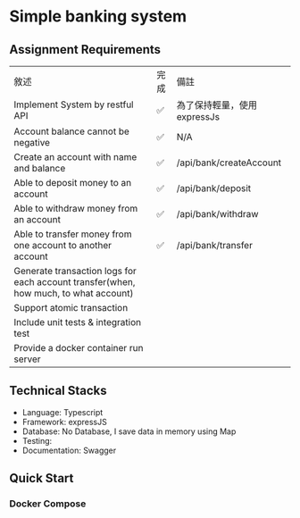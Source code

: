 # Simple banking system

## Assignment Requirements
<table>
    <tr>
        <td>敘述</td>
        <td>完成</td>
        <td>備註</td>
    </tr>
    <tr>
        <td>Implement System by restful API </td>
        <td>✅</td>
        <td>為了保持輕量，使用 expressJs</td>
    </tr>
    <tr>
        <td>Account balance cannot be negative</td>
        <td>✅</td>
        <td>N/A</td>
    </tr>
    <tr>
        <td>Create an account with name and balance</td>
        <td>✅</td>
        <td>/api/bank/createAccount</td>
    </tr>
    <tr>
        <td>Able to deposit money to an account</td>
        <td>✅</td>
        <td>/api/bank/deposit</td>
    </tr>
    <tr>
        <td>Able to withdraw money from an account</td>
        <td>✅</td>
        <td>/api/bank/withdraw</td>
    </tr>
    <tr>
        <td>Able to transfer money from one account to another account</td>
        <td>✅</td>
        <td>/api/bank/transfer</td>
    </tr>
    <tr>
        <td>Generate transaction logs for each account transfer(when, how much, to what account)</td>
        <td></td>
        <td></td>
    </tr>
    <tr>
        <td>Support atomic transaction</td>
        <td></td>
        <td></td>
    </tr>
    <tr>
        <td>Include unit tests & integration test</td>
        <td></td>
        <td></td>
    </tr>
    <tr>
        <td>Provide a docker container run server</td>
        <td></td>
        <td></td>
    </tr>
</table>

## Technical Stacks
- Language: Typescript
- Framework: expressJS
- Database: No Database, I save data in memory using Map
- Testing: 
- Documentation: Swagger

## Quick Start
### Docker Compose

